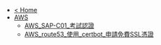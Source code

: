 * [< Home](/)
* [AWS](/wiki/[E]AWS/)
  * [AWS_SAP-C01_考試認證](/wiki/[E]AWS/AWS_SAP-C01_考試認證)
  * [AWS_route53_使用_certbot_申請免費SSL憑證](/wiki/[E]AWS/[01]AWS_route53_使用_certbot_申請免費SSL憑證)
